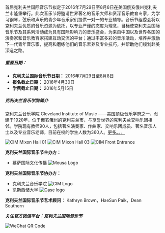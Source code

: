 首届克利夫兰国际音乐节拟定于2016年7月29日至8月8日在美国俄亥俄州克利夫兰市隆重举行。此次音乐节将邀请世界著名的音乐大师和资深音乐教育专家，为学习钢琴，弦乐和声乐的青少年音乐家们提供一对一的专业辅导。音乐节组委会将以克利夫兰优质的音乐资源为依托，以专业严谨的态度为理念，目标使克利夫兰国际音乐节及其系列活动成为具有国际影响力的音乐盛会，为来自中国以及世界各国的演奏家和音乐教育家搭建互动交流的平台；通过丰富多彩的音乐活动，培养并激励下一代青年音乐家，提高和磨练他们的音乐素养及专业技巧，并帮助他们规划赴美深造之路。

##### 重要日期：
- **克利夫兰国际音乐节日期：** 2016年7月29日至8月8日
- **报名截止日期：** 2016年4月30日
- **学费截止日期：** 2016年5月15日

##### 克利夫兰音乐学院简介
克利夫兰音乐学院 Cleveland Institute of Music ——美国顶级音乐学府之一，创建于1920年，位于俄亥俄州的克利夫兰市，与享誉世界的克利夫兰交响乐团相邻。学院现有教师90人，包括著名演奏家、作曲家、交响乐团成员、著名音乐人士以及专业音乐老师，目前在校的学生人数为360人。[更多。。。](/CIM)

![CIM Mixon Hall 01](/img/cim-img/mixon-hall-01.jpg)
![CIM Mixon Hall 03](/img/cim-img/mixon-hall-03.jpg)
![CIM Front Entrance](/img/cim-img/cim-front-entrance.jpg)

**克利夫兰国际音乐节主办方：**
- 慕萨国际文化传播 ![Mousa Logo](/img/logo/mousa-logo.jpg)

**克利夫兰国际音乐节协办方：**
- 克利夫兰音乐学院 ![CIM Logo](/img/logo/cim-logo.jpg)
- 凯斯西储大学 ![Case logo](/img/logo/case-logo.jpg)

**克利夫兰国际音乐节艺术顾问：** Kathryn Brown，HaeSun Paik，Dean Southern

**_关注官方微信平台：克利夫兰国际音乐节_**

![WeChat QR Code](/img/misc/wechat-qr-code.jpg)
